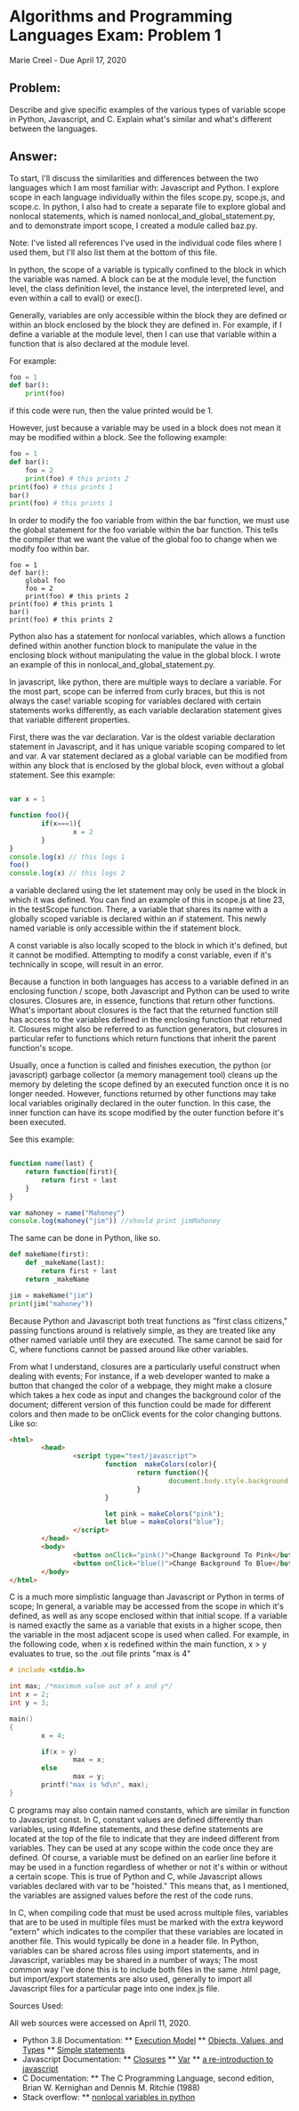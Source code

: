 # Algorithms and Programming Languages Exam: Problem 1
Marie Creel - Due April 17, 2020

## Problem:

Describe and give specific examples of the various types of variable scope in
Python, Javascript, and C. Explain what's similar and what's different between
the languages.


## Answer:

To start, I'll discuss the similarities and differences between the two languages
which I am most familiar with: Javascript and Python. I explore scope in each language
individually within the files scope.py, scope.js, and scope.c. In python, I also
had to create a separate file to explore global and nonlocal statements,
which is named nonlocal_and_global_statement.py, and to demonstrate import
scope, I created a module called baz.py. 

Note: I've listed all references I've used in the individual code files where
I used them, but I'll also list them at the bottom of this file. 

In python, the scope of a variable is typically confined to the block in which 
the variable was named. A block can be at the module level, the function level,
the class definition level, the instance level, the interpreted level, and even
within a call to eval() or exec(). 

Generally, variables are only accessible within the block they are defined or within
an block enclosed by the block they are defined in. For example, if I define a 
variable at the module level, then I can use that variable within a function that 
is also declared at the module level. 

For example:

```python
foo = 1
def bar():
	print(foo)

```
 if this code were run, then the value printed would be 1. 

However, just because a variable may be used in a block does not mean it may be
modified within a block. See the following example:

```python
foo = 1
def bar():
	foo = 2
	print(foo) # this prints 2
print(foo) # this prints 1
bar()
print(foo) # this prints 1
```

In order to modify the foo variable from within the bar function, we must
use the global statement for the foo variable within the bar function. This
tells the compiler that we want the value of the global foo to change when
we modify foo within bar.

```
foo = 1
def bar():
	global foo
	foo = 2
	print(foo) # this prints 2
print(foo) # this prints 1
bar()
print(foo) # this prints 2
```

Python also has a statement for nonlocal variables, which allows a function defined
within another function block to manipulate the value in the enclosing block without 
manipulating the value in the global block. I wrote an example of this in 
nonlocal_and_global_statement.py. 

In javascript, like python, there are multiple ways to declare a variable. 
For the most part, scope can be inferred from curly braces, but this is 
not always the case! 
variable scoping for variables declared with certain statements works 
differently, as each variable declaration statement gives that variable 
different properties.

First, there was the var declaration. Var is the oldest variable declaration statement
in Javascript, and it has unique variable scoping compared to  let and var. A var statement 
declared as a global variable can be modified from within any block that is enclosed 
by the global block, even without a global statement. See this example:

```javascript

var x = 1

function foo(){
        if(x===1){
                x = 2
        }
}
console.log(x) // this logs 1
foo()
console.log(x) // this logs 2

```

a variable declared using the let statement may only be used in the block in which it
was defined. You can find an example of this in scope.js at line 23, in the testScope
function. There, a variable that shares its name with  a globally scoped variable is
declared within an if statement. This newly named variable is only accessible within the 
if statement block. 

A const variable is also locally scoped to the block in which it's defined, but it 
cannot be modified. Attempting to modify a const variable, even if it's technically
in scope, will result in an error. 

Because a function in both languages has access to a variable defined in an enclosing
function / scope, both Javascript and Python can be used to write closures. Closures
are, in essence, functions that return other functions. What's important about closures 
is the fact that the returned function still has access to the variables defined in
the enclosing function that returned it. Closures might also be referred to as function
generators, but closures in particular refer to functions which return functions that
inherit the parent function's scope. 

Usually, once a function is called and finishes execution, the
python (or javascript) garbage collector (a memory management tool) cleans up the memory
by deleting the scope defined by an executed function once it is no longer needed. However, functions
returned by other functions may take local variables originally declared in the
outer function. In this case, the inner function can have its scope modified 
by the outer function before it's been executed.  

See this example:

```javascript

function name(last) {
	return function(first){
		return first + last
	}
}

var mahoney = name("Mahoney")
console.log(mahoney("jim")) //should print jimMahoney

```

The same can be done in Python, like so.

```python
def makeName(first):
    def _makeName(last):
        return first + last
    return _makeName

jim = makeName("jim")
print(jim("mahoney"))
```

Because Python and Javascript both treat functions as "first class citizens," passing
functions around is relatively simple, as they are treated like any other named 
variable until they are executed. The same cannot be said for C, where functions cannot
be passed around like other variables. 

From what I understand, closures are a particularly useful construct when dealing with 
events; For instance, if a web developer wanted to make a button that changed the color 
of a webpage, they might make a closure which takes a hex code as input and changes
the background color of the document; different version of this function could be made
for different colors and then made to be onClick events for the color changing buttons.
Like so:

```html
<html>
        <head>
                <script type="text/javascript">
                        function  makeColors(color){
                                return function(){
                                        document.body.style.background = color
                                }
                        }

                        let pink = makeColors("pink");
                        let blue = makeColors("blue");
                </script>                       
        </head>
        <body>
                <button onClick="pink()">Change Background To Pink</button>
                <button onClick="blue()">Change Background To Blue</button>
        </body>
</html>
```                           

C is a much more simplistic language than Javascript or Python in terms of scope;
In general, a variable may be accessed from the scope in which it's defined, 
as well as any scope enclosed within that initial scope. If a variable is 
named exactly the same as a variable that exists in a higher scope, then the variable 
in the most adjacent scope is used when called. For example, in the following code, when x is redefined within the main function, x > y evaluates to true, so the .out file
prints "max is 4"

```C
# include <stdio.h>

int max; /*maximum value out of x and y*/
int x = 2;
int y = 3;

main()
{
        x = 4;

        if(x > y)
                max = x;
        else
                max = y;
        printf("max is %d\n", max);
}
```

C programs may also contain named constants, which are similar in function to Javascript
const. In C, constant values are defined differently than variables, using #define statements,
and these define statements are located at the top of the file to indicate that they
are indeed different from variables. They can be used at any scope within the code 
once they are defined. Of course, a variable must be defined on an earlier line before
it may be used in a function regardless of whether or not it's within or without a 
certain scope. This is true of Python and C, while Javascript allows variables declared
with var to be "hoisted." This means that, as I mentioned, the variables are assigned 
values before the rest of the code runs. 

In C, when compiling code that must be used across multiple files, variables that
are to be used in multiple files must be marked with the extra keyword "extern" which
indicates to the compiler that these variables are located in another file. This would
typically be done in a header file. In Python, variables can be shared across files
using import statements, and in Javascript, variables may be shared in a number of ways;
The most common way I've done this is to include both files in the same .html page, 
but import/export statements are also used, generally to import all Javascript files for
a particular page into one index.js file. 


Sources Used:

All web sources were accessed on April 11, 2020.

* Python 3.8 Documentation:
** [Execution Model](https://docs.python.org/3.8/reference/executionmodel.html)
** [Objects, Values, and Types](https://docs.python.org/3.8/reference/datamodel.html)
** [Simple statements](https://docs.python.org/3.8/reference/simple_stmts.html)
* Javascript Documentation:
** [Closures](https://developer.mozilla.org/en-US/docs/Web/JavaScript/Closures)
** [Var](https://developer.mozilla.org/en-US/docs/Web/JavaScript/Reference/Statements/var)
** [a re-introduction to javascript](https://developer.mozilla.org/en-US/docs/Web/JavaScript/A_re-introduction_to_JavaScript)
* C Documentation:
** The C Programming Language, second edition, Brian W. Kernighan and Dennis M. Ritchie (1988)
* Stack overflow:
** [nonlocal variables in python](https://stackoverflow.com/questions/1261875/python-nonlocal-statement)
